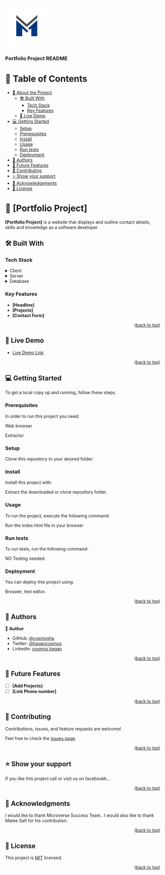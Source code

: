 <a name="readme-top"></a>

<!--


<div align="center">
  <!-- You are encouraged to replace this logo with your own! Otherwise you can also remove it. -->
  <img src="log.png" alt="logo" width="140"  height="auto" />
  <br/>

  <h3><b>Portfolio Project README</b></h3>

</div>

<!-- TABLE OF CONTENTS -->

# 📗 Table of Contents

- [📖 About the Project](#about-project)
  - [🛠 Built With](#built-with)
    - [Tech Stack](#tech-stack)
    - [Key Features](#key-features)
  - [🚀 Live Demo](#live-demo)
- [💻 Getting Started](#getting-started)
  - [Setup](#setup)
  - [Prerequisites](#prerequisites)
  - [Install](#install)
  - [Usage](#usage)
  - [Run tests](#run-tests)
  - [Deployment](#triangular_flag_on_post-deployment)
- [👥 Authors](#authors)
- [🔭 Future Features](#future-features)
- [🤝 Contributing](#contributing)
- [⭐️ Show your support](#support)
- [🙏 Acknowledgements](#acknowledgements)
- [📝 License](#license)

<!-- PROJECT DESCRIPTION -->

# 📖 [Portfolio Project] <a name="about-project"></a>

**[Portfolio Project]** is a website that displays and outline contact details, skills and knowledge as a software developer

## 🛠 Built With <a name="built-with"></a>

### Tech Stack <a name="tech-stack"></a>


<details>
  <summary>Client</summary>
  <ul>
    <li><a href="https://w3.org/">HTML</a></li>
  </ul>
    <ul>
    <li><a href="https://w3.org/">CSS 3</a></li>
  </ul>
    <ul>
    <li><a href="https://w3.org/">Javascropt</a></li>
  </ul>
</details>

<details>
  <summary>Server</summary>
  <ul>
    <li><a href="#">NO Server</a></li>
  </ul>
</details>

<details>
<summary>Database</summary>
  <ul>
    <li><a href="#">NO Database</a></li>
  </ul>
</details>

<!-- Features -->

### Key Features <a name="key-features"></a>


- **[Headline]**
- **[Projects]**
- **[Contact Form]**

<p align="right">(<a href="#readme-top">back to top</a>)</p>

<!-- LIVE DEMO -->

## 🚀 Live Demo <a name="live-demo"></a>

- [Live Demo Link](https://cosmosha.github.io/Portfolio/)

<p align="right">(<a href="#readme-top">back to top</a>)</p>

<!-- GETTING STARTED -->

## 💻 Getting Started <a name="getting-started"></a>

To get a local copy up and running, follow these steps.

### Prerequisites

In order to run this project you need:

Web browser

Extractor

### Setup

Clone this repository to your desired folder:



### Install

Install this project with:


Extract the downloaded or clone repository folder.

### Usage

To run the project, execute the following command:

Run the index.html file in your browser


### Run tests

To run tests, run the following command:

NO Testing needed.

### Deployment

You can deploy this project using:

Broswer, text editor.

<p align="right">(<a href="#readme-top">back to top</a>)</p>

<!-- AUTHORS -->

## 👥 Authors <a name="authors"></a>

👤 **Author**

- GitHub: [@cosmosha](https://github.com/cosmosha)
- Twitter: [@hagancosmos](https://twitter.com/hagancosmos)
- LinkedIn: [cosmos hagan](https://linkedin.com/in/cosmoshagan)



<p align="right">(<a href="#readme-top">back to top</a>)</p>

<!-- FUTURE FEATURES -->

## 🔭 Future Features <a name="future-features"></a>

- [ ] **[Add Projects]**
- [ ] **[Link Phone number]**

<p align="right">(<a href="#readme-top">back to top</a>)</p>

<!-- CONTRIBUTING -->

## 🤝 Contributing <a name="contributing"></a>

Contributions, issues, and feature requests are welcome!

Feel free to check the [issues page](../../issues/).

<p align="right">(<a href="#readme-top">back to top</a>)</p>

<!-- SUPPORT -->

## ⭐️ Show your support <a name="support"></a>

If you like this project call or visit us on facebookk...

<p align="right">(<a href="#readme-top">back to top</a>)</p>

<!-- ACKNOWLEDGEMENTS -->

## 🙏 Acknowledgments <a name="acknowledgements"></a>

I would like to thank Microverse Success Team.. 
I would also like to thank Matee Safi for his contribution.

<p align="right">(<a href="#readme-top">back to top</a>)</p>


<!-- LICENSE -->


## 📝 License <a name="license"></a>

This project is [MIT](./LICENSE) licensed.

<p align="right">(<a href="#readme-top">back to top</a>)</p>
